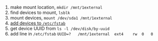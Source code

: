 1. make mount location, `mkdir /mnt/1external`
2. find devices to mount, `lsblk`
3. mount devices, `mount /dev/sda1 /mnt/1external`
4. [add devices to `/etc/fstab`](./configs/etc/fstab)
  1. get device UUID from `ls -l /dev/disk/by-uuid`
  2. add line in `/etc/fstab` `UUID=?   /mnt/1external  ext4    rw  0   0`
